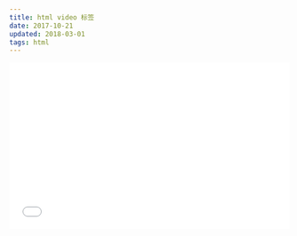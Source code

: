 ```yaml
---
title: html video 标签
date: 2017-10-21
updated: 2018-03-01
tags: html
---
```


<iframe height='300' scrolling='no' title='html  video标签' src='//codepen.io/cuilongjin/embed/preview/JpxeLJ/?height=300&theme-id=32697&default-tab=html&embed-version=2' frameborder='no' allowtransparency='true' allowfullscreen='true' style='width: 100%;'>See the Pen <a href='https://codepen.io/cuilongjin/pen/JpxeLJ/'>html  video标签</a> by cuilongjin (<a href='https://codepen.io/cuilongjin'>@cuilongjin</a>) on <a href='https://codepen.io'>CodePen</a>.
</iframe>